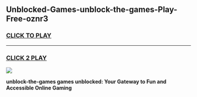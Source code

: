 
## Unblocked-Games-unblock-the-games-Play-Free-oznr3
<h3>
<a href="https://premium76.site?title=unblock-the-games&ref=17A">CLICK TO PLAY</a></h3>
<hr>

<h3>
<a href="https://premium76.site?title=unblock-the-games&ref=17A">CLICK 2 PLAY</a>
  
</h3>

<a href="https://premium76.site?title=unblock-the-games&ref=17A"><img src="https://clearcache.store/games.png"></a>


**unblock-the-games games unblocked: Your Gateway to Fun and Accessible Online Gaming**
